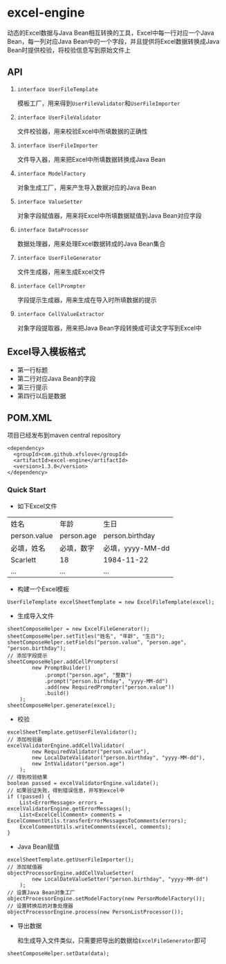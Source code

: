 # excel-engine

动态的Excel数据与Java Bean相互转换的工具，Excel中每一行对应一个Java Bean，每一列对应Java Bean中的一个字段，并且提供将Excel数据转换成Java Bean时提供校验，将校验信息写到原始文件上

## API
	
1. <code>interface UserFileTemplate</code>

	模板工厂，用来得到<code>UserFileValidator</code>和<code>UserFileImporter</code>
	
1. <code>interface UserFileValidator</code>

	文件校验器，用来校验Excel中所填数据的正确性	
	
1. <code>interface UserFileImporter</code>

	文件导入器，用来把Excel中所填数据转换成Java Bean
	
1. <code>interface ModelFactory</code>

	对象生成工厂，用来产生导入数据对应的Java Bean
	
1. <code>interface ValueSetter</code>

	对象字段赋值器，用来将Excel中所填数据赋值到Java Bean对应字段
	
1. <code>interface DataProcessor</code>

	数据处理器，用来处理Excel数据转成的Java Bean集合
	
1.	<code>interface UserFileGenerator</code>

	文件生成器，用来生成Excel文件
	
1. <code>interface CellPrompter</code>

	字段提示生成器，用来生成在导入时所填数据的提示
	
1. <code>interface CellValueExtractor</code>

	对象字段提取器，用来把Java Bean字段转换成可读文字写到Excel中
	
## Excel导入模板格式
- 第一行标题
- 第二行对应Java Bean的字段
- 第三行提示
- 第四行以后是数据	

## POM.XML

项目已经发布到maven central repository

```
<dependency>
  <groupId>com.github.xfslove</groupId>
  <artifactId>excel-engine</artifactId>
  <version>1.3.0</version>
</dependency>
```

### Quick Start
- 如下Excel文件

<table>
<tr><td>姓名</td><td>年龄</td><td>生日</td></tr>
<td>person.value</td><td>person.age</td><td>person.birthday</td>
<tr><td>必填，姓名</td><td>必填，数字</td><td>必填，yyyy-MM-dd</td></tr>
<tr><td>Scarlett</td><td>18</td><td>1984-11-22</td></tr>
<tr><td>...</td><td>...</td><td>...</td></tr>
</table>

- 构建一个Excel模板

```
UserFileTemplate excelSheetTemplate = new ExcelFileTemplate(excel);
```

- 生成导入文件

```
sheetComposeHelper = new ExcelFileGenerator();
sheetComposeHelper.setTitles("姓名", "年龄", "生日");
sheetComposeHelper.setFields("person.value", "person.age", "person.birthday");
// 添加字段提示
sheetComposeHelper.addCellPrompters(
        new PromptBuilder()
            .prompt("person.age", "整数")
            .prompt("person.birthday", "yyyy-MM-dd")
            .add(new RequiredPrompter("person.value"))
            .build()
    );
sheetComposeHelper.generate(excel);
```

- 校验

```
excelSheetTemplate.getUserFileValidator();
// 添加校验器
excelValidatorEngine.addCellValidator(
		new RequiredValidator("person.value"),
	  	new LocalDateValidator("person.birthday", "yyyy-MM-dd"),
     	new IntValidator("person.age")
    );
// 得到校验结果
boolean passed = excelValidatorEngine.validate();
// 如果验证失败，得到错误信息，并写到excel中
if (!passed) {
	List<ErrorMessage> errors = excelValidatorEngine.getErrorMessages();
	List<ExcelCellComment> comments = ExcelCommentUtils.transferErrorMessagesToComments(errors);
	ExcelCommentUtils.writeComments(excel, comments);
}  
```

- Java Bean赋值

```
excelSheetTemplate.getUserFileImporter();
// 添加赋值器
objectProcessorEngine.addCellValueSetter(
        new LocalDateValueSetter("person.birthday", "yyyy-MM-dd")
    );
// 设置Java Bean对象工厂
objectProcessorEngine.setModelFactory(new PersonModelFactory());
// 设置转换后的对象处理器
objectProcessorEngine.process(new PersonListProcessor());
```

- 导出数据

	和生成导入文件类似，只需要把导出的数据给<code>ExcelFileGenerator</code>即可

```
sheetComposeHelper.setData(data);
```
